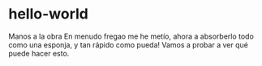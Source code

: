 # hello-world
Manos a la obra
En menudo fregao me he metío, ahora a absorberlo todo como una esponja, y tan rápido como pueda!
Vamos a probar a ver qué puede hacer esto.
